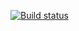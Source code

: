 [![Build status](https://ci.appveyor.com/api/projects/status/6hw7s0rx9d55gq73?svg=true)](https://ci.appveyor.com/project/AlexeyVFrolov/aqa-1-2)

